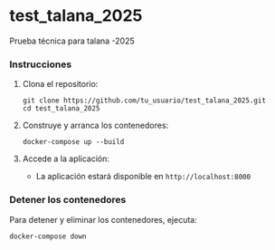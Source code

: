 # test_talana_2025
Prueba técnica para talana -2025

### Instrucciones

1. Clona el repositorio:
    ```
    git clone https://github.com/tu_usuario/test_talana_2025.git
    cd test_talana_2025
    ```

2. Construye y arranca los contenedores:
    ```
    docker-compose up --build
    ```

3. Accede a la aplicación:
    - La aplicación estará disponible en `http://localhost:8000`

### Detener los contenedores

Para detener y eliminar los contenedores, ejecuta:
```
docker-compose down
```